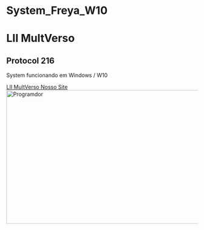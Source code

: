 # System_Freya_W10

<h1>LII MultVerso</h1>

<h2>Protocol 216</h2>

System funcionando em Windows / W10

<a href="https://l2multverso.com.br/" alt="Nosso Site"  target="_blank" > LII MultVerso Nosso Site </a>
<img align="right" alt="Programdor" height="352" width="626" src="https://github.com/terrygomes/System-Freya-w10/blob/Projeto-Emprego/freya.gif">
